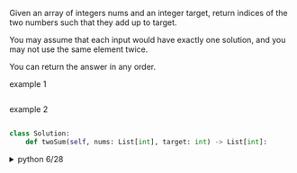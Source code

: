 Given an array of integers nums and an integer target, return indices of the two numbers such that they add up to target.

You may assume that each input would have exactly one solution, and you may not use the same element twice.

You can return the answer in any order.

example 1

```

```

example 2

```

```

```py
class Solution:
    def twoSum(self, nums: List[int], target: int) -> List[int]:
```

<details>

  <summary>python 6/28</summary>

```py
class Solution:
    def twoSum(self, nums: List[int], target: int) -> List[int]:
        
        # Time Complexity: O(n^2)
        # Space Complexity: O(1) 
        for i in range(len(nums)):
            sum = nums[i]
            for j in range(i+1,len(nums)):
                if target == sum + nums[j]:
                    return [i, j]

```
</details>
